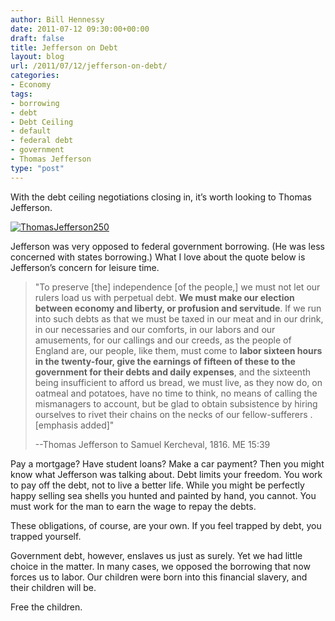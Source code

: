 ```yaml
---
author: Bill Hennessy
date: 2011-07-12 09:30:00+00:00
draft: false
title: Jefferson on Debt
layout: blog
url: /2011/07/12/jefferson-on-debt/
categories:
- Economy
tags:
- borrowing
- debt
- Debt Ceiling
- default
- federal debt
- government
- Thomas Jefferson
type: "post"
---
```


With the debt ceiling negotiations closing in, it’s worth looking to Thomas Jefferson. 

[![ThomasJefferson250](https://hennessysview.com/wp-content/uploads/2011/07/ThomasJefferson250_thumb.jpg)
](https://hennessysview.com/wp-content/uploads/2011/07/ThomasJefferson250.jpg)

Jefferson was very opposed to federal government borrowing. (He was less concerned with states borrowing.) What I love about the quote below is Jefferson’s concern for leisure time. 



>   "To preserve [the] independence [of the people,] we must not let our rulers load us with perpetual debt. **We must make our election between economy and liberty, or profusion and servitude**. If we run into such debts as that we must be taxed in our meat and in our drink, in our necessaries and our comforts, in our labors and our amusements, for our callings and our creeds, as the people of England are, our people, like them, must come to **labor sixteen hours in the twenty-four, give the earnings of fifteen of these to the government for their debts and daily expenses**, and the sixteenth being insufficient to afford us bread, we must live, as they now do, on oatmeal and potatoes, have no time to think, no means of calling the mismanagers to account, but be glad to obtain subsistence by hiring ourselves to rivet their chains on the necks of our fellow-sufferers . [emphasis added]"    
> 
> --Thomas Jefferson to Samuel Kercheval, 1816. ME 15:39 
> 
> 





Pay a mortgage? Have student loans? Make a car payment? Then you might know what Jefferson was talking about. Debt limits your freedom. You work to pay off the debt, not to live a better life. While you might be perfectly happy selling sea shells you hunted and painted by hand, you cannot. You must work for the man to earn the wage to repay the debts. 

These obligations, of course, are your own. If you feel trapped by debt, you trapped yourself.

Government debt, however, enslaves us just as surely. Yet we had little choice in the matter. In many cases, we opposed the borrowing that now forces us to labor. Our children were born into this financial slavery, and their children will be. 

Free the children.
